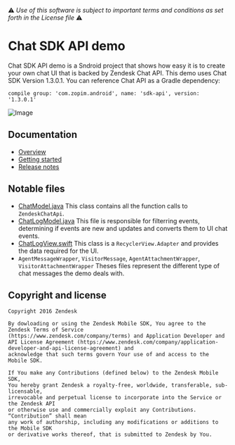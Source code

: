 :warning: *Use of this software is subject to important terms and conditions as set forth in the License file* :warning:

# Chat SDK API demo

Chat SDK API demo is a Sndroid project that shows how easy it is to create your own chat UI that is backed by Zendesk Chat API.
This demo uses Chat SDK Version 1.3.0.1. You can reference Chat API as a Gradle dependency:

````
compile group: 'com.zopim.android', name: 'sdk-api', version: '1.3.0.1'
````

![Image](https://cloud.githubusercontent.com/assets/10401580/16982218/a14cc03c-4e66-11e6-8463-ee613432d80b.png)

## Documentation

* [Overview](https://developer.zendesk.com/embeddables/docs/android-chat-sdk/introduction)
* [Getting started](https://developer.zendesk.com/embeddables/docs/android-chat-sdk/gettingstarted)
* [Release notes](https://developer.zendesk.com/embeddables/docs/android-chat-sdk/releasenotes)

## Notable files
* [ChatModel.java](https://github.com/zendesk/android_sdk_demo_apps/blob/master/chat_api_sample/src/main/java/com/zopim/sample/chatapi/chat/ChatModel.java)
  This class contains all the function calls to `ZendeskChatApi`.
  <br/>
* [ChatLogModel.java](https://github.com/zendesk/android_sdk_demo_apps/blob/master/chat_api_sample/src/main/java/com/zopim/sample/chatapi/chat/log/ChatLogModel.java)
  This file is responsible for filterring events, determining if events are new and updates and converts them to UI chat events.
  <br/>
* [ChatLogView.swift](https://github.com/zendesk/android_sdk_demo_apps/blob/master/chat_api_sample/chat_api_sample/src/main/java/com/zopim/sample/chatapi/chat/log/ChatLogView.java)
  This class is a `RecyclerView.Adapter` and provides the data required for the UI.
  <br/>
* `AgentMessageWrapper`, `VisitorMessage`, `AgentAttachmentWrapper`, `VisitorAttachmentWrapper` 
  Theses files represent the different type of chat messages the demo deals with.
  <br/>

## Copyright and license

```
Copyright 2016 Zendesk

By dowloading or using the Zendesk Mobile SDK, You agree to the Zendesk Terms of Service
(https://www.zendesk.com/company/terms) and Application Developer and API License Agreement (https://www.zendesk.com/company/application-developer-and-api-license-agreement) and
acknowledge that such terms govern Your use of and access to the Mobile SDK.

If You make any Contributions (defined below) to the Zendesk Mobile SDK,
You hereby grant Zendesk a royalty-free, worldwide, transferable, sub-licensable,
irrevocable and perpetual license to incorporate into the Service or the Zendesk API
or otherwise use and commercially exploit any Contributions. “Contribution” shall mean
any work of authorship, including any modifications or additions to the Mobile SDK
or derivative works thereof, that is submitted to Zendesk by You.
```